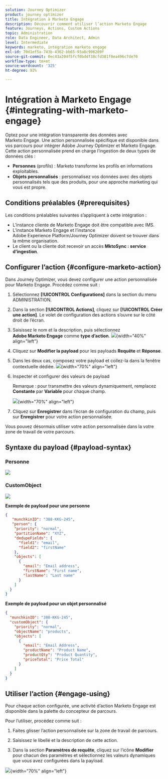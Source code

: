 ```yaml
---
solution: Journey Optimizer
product: journey optimizer
title: Intégration à Marketo Engage
description: Découvrir comment utiliser l’action Marketo Engage
feature: Journeys, Actions, Custom Actions
topic: Administration
role: Data Engineer, Data Architect, Admin
level: Intermediate
keywords: marketo, intégration marketo engage
exl-id: 70d1ef5a-743b-4362-bb65-93a8c996209f
source-git-commit: 0ec43a204f5fcf0bddf38cfd381f0ea496c7de70
workflow-type: tm+mt
source-wordcount: '325'
ht-degree: 92%

---
```


# Intégration à Marketo Engage {#integrating-with-marketo-engage}

Optez pour une intégration transparente des données avec Marketo Engage. Une action personnalisée spécifique est disponible dans vos parcours pour intégrer Adobe Journey Optimizer et Marketo Engage. Cette action personnalisée prend en charge l’ingestion de deux types de données clés :

* **Personnes** (profils) : Marketo transforme les profils en informations exploitables.
* **Objets personnalisés** : personnalisez vos données avec des objets personnalisés tels que des produits, pour une approche marketing qui vous est propre.

## Conditions préalables {#prerequisites}

Les conditions préalables suivantes s’appliquent à cette intégration :

* L’instance cliente de Marketo Engage doit être compatible avec IMS.
* L’instance Marketo Engage et l’instance Adobe Experience Platform/Journey Optimizer doivent se trouver dans la même organisation.
* Le client ou la cliente doit recevoir un accès **MktoSync : service d’ingestion**.

## Configurer l’action {#configure-marketo-action}


Dans Journey Optimizer, vous devez configurer une action personnalisée pour Marketo Engage. Procédez comme suit :

1. Sélectionnez **[!UICONTROL Configurations]** dans la section du menu ADMINISTRATION.
1. Dans la section **[!UICONTROL Actions]**, cliquez sur **[!UICONTROL Créer une action]**. Le volet de configuration des actions s’ouvre sur le côté droit de l’écran.
1. Saisissez le nom et la description, puis sélectionnez **Adobe Marketo Engage** comme **type d’action**.
   ![](assets/engage-customaction-creation.png){width="40%" align="left"}
1. Cliquez sur **Modifier la payload** pour les payloads **Requête** et **Réponse**.
1. Dans les deux cas, composez votre payload et collez-la dans la fenêtre contextuelle dédiée.
   ![](assets/engage-customaction-payload.png){width="70%" align="left"}
1. Inspecter et configurer des valeurs de payload

   Remarque : pour transmettre des valeurs dynamiquement, remplacez **Constante** par **Variable** pour chaque champ.

   ![](assets/engage-customaction-payload-fields.png){width="70%" align="left"}

1. Cliquez sur **Enregistrer** dans l’écran de configuration du champ, puis sur **Enregistrer** pour votre action personnalisée.

Vous pouvez désormais utiliser votre action personnalisée dans la votre zone de travail de votre parcours.

## Syntaxe du payload {#payload-syntax}

### Personne

![](assets/payload-person.png)

### CustomObject

![](assets/payload-customobject.png)


**Exemple de payload pour une personne**

```json
{
   "munchkinID": "388-KKG-245",  
   "person": {
    "priority": "normal",
    "partitionName": "XYZ",
    "dedupeFields": {
      "field1": "email",
      "field2": "firstName"
    },
    "objects": [
      {
        "email": "Email address",
        "firstName": "First name",
        "lastName": "Last name"
      }
    ]
  }
}
```

**Exemple de payload pour un objet personnalisé**

```json
{
  "munchkinID": "388-KKG-245", 
  "customObject": {
    "priority": "normal",
    "objectName": "products",
    "objects": [
      {
        "email": "Email Address",
        "productName": "Product Name",
        "productQty": "Product Quantity",
        "priceTotal": "Price Total"
      }
    ]
  }
}
```


## Utiliser l’action {#engage-using}

Pour chaque action configurée, une activité d’action Marketo Engage est disponible dans la palette du concepteur de parcours.

Pour l’utiliser, procédez comme suit :

1. Faites glisser l’action personnalisée sur la zone de travail de parcours.

1. Saisissez le libellé et la description de cette action.

1. Dans la section **Paramètres de requête**, cliquez sur l’icône **Modifier** pour chacun des paramètres et sélectionnez les valeurs dynamiques que vous avez configurées dans la payload.

![](assets/engage-use-canvas.png){width="70%" align="left"}
